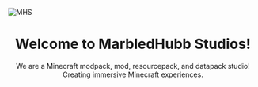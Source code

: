![MHS](https://i.postimg.cc/qRwqmtvR/mhslogo-pix.png)

<h1 align="center">Welcome to MarbledHubb Studios!</h1>

<p align="center">We are a Minecraft modpack, mod, resourcepack, and datapack studio! Creating immersive Minecraft experiences.</p>

